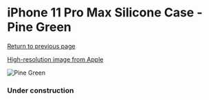 # iPhone 11 Pro Max Silicone Case - Pine Green

[Return to previous page](/iphone_11)

[High-resolution image from Apple](https://store.storeimages.cdn-apple.com/8756/as-images.apple.com/is/MX012?wid=4500&hei=4500&fmt=png)

<div style="width: 384px"><img src="/everyphone/MX012.png" alt="Pine Green"></div>

### Under construction
